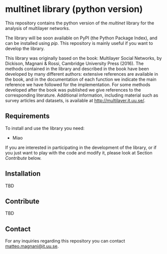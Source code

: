# multinet library (python version)

This repository contains the python version of the _multinet_ library for the analysis of multilayer networks.

The library will be soon available on PyPI (the Python Package Index), and can be installed using _pip_. This repository is mainly useful if you want to develop the library.

This library was originally based on the book: Multilayer Social Networks, by Dickison, Magnani & Rossi, Cambridge University Press (2016). The methods contained in the library and described in the book have been developed by many different authors: extensive references are available in the book, and in the documentation of each function we indicate the main reference we have followed for the implementation. For some methods developed after the book was published we give references to the corresponding literature. Additional information, including material such as survey articles and datasets, is available at http://multilayer.it.uu.se/.

## Requirements

To install and use the library you need:

* Miao

If you are interested in participating in the development of the library, or if you just want to play with the code and modify it, please look at Section _Contribute_ below.

## Installation

TBD

## Contribute

TBD

## Contact

For any inquiries regarding this repository you can contact <matteo.magnani@it.uu.se>.
